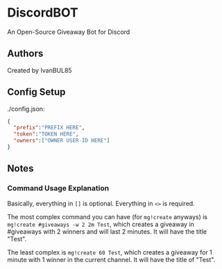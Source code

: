 # DiscordBOT
An Open-Source Giveaway Bot for Discord
## Authors
Created by IvanBUL85
## Config Setup
./config.json:
```json
{
  "prefix":"PREFIX HERE",
  "token":"TOKEN HERE",
  "owners":["OWNER USER-ID HERE"]
}
```
## Notes

### Command Usage Explanation
Basically, everything in `[]` is optional. Everything in `<>` is required.

The most complex command you can have (for `mg!create` anyways) is `mg!create #giveaways -w 2 2m Test`, which creates a giveaway in #giveaways with 2 winners and will last 2 minutes. It will have the title "Test".

The least complex is `mg!create 60 Test`, which creates a giveaway for 1 minute with 1 winner in the current channel. It will have the title of "Test".
